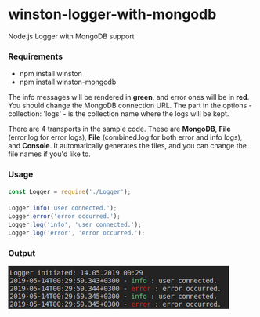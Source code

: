 # winston-logger-with-mongodb
Node.js Logger with MongoDB support

### Requirements
* npm install winston
* npm install winston-mongodb

 The info messages will be rendered in **green**, and error ones will be in **red**.
 You should change the MongoDB connection URL. The part in the options - collection: 'logs' - is the collection name where the logs will be kept.
 
  There are 4 transports in the sample code. These are **MongoDB**, **File** (error.log for error logs), **File** (combined.log for both error and info logs), and **Console**. It automatically generates the files, and you can change the file names if you'd like to.

### Usage
```javascript
const Logger = require('./Logger');

Logger.info('user connected.');
Logger.error('error occurred.');
Logger.log('info', 'user connected.');
Logger.log('error', 'error occurred.');

```

### Output
![output](https://github.com/canercanbaz/winston-logger-with-mongodb/blob/master/output.png?raw=true)
